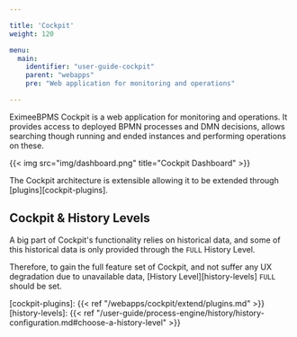 ```yaml
---

title: 'Cockpit'
weight: 120

menu:
  main:
    identifier: "user-guide-cockpit"
    parent: "webapps"
    pre: "Web application for monitoring and operations"

---
```



EximeeBPMS Cockpit is a web application for monitoring and operations. It provides access to deployed BPMN processes and DMN decisions, allows searching though running and ended instances and performing operations on these.

{{< img src="img/dashboard.png" title="Cockpit Dashboard" >}}

The Cockpit architecture is extensible allowing it to be extended through [plugins][cockpit-plugins].

## Cockpit & History Levels

A big part of Cockpit's functionality relies on historical data, and some of this historical data is only provided through the `FULL` History Level.

Therefore, to gain the full feature set of Cockpit, and not suffer any UX degradation due to unavailable data, [History Level][history-levels] `FULL` should be set.

[cockpit-plugins]: {{< ref "/webapps/cockpit/extend/plugins.md" >}}
[history-levels]: {{< ref "/user-guide/process-engine/history/history-configuration.md#choose-a-history-level" >}}
